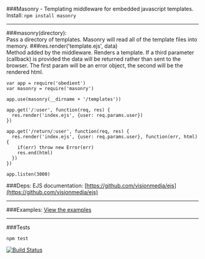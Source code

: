 ###Masonry - Templating middleware for embedded javascript templates.   
Install: ```npm install masonry```
***
###masonry(directory):  
Pass a directory of templates. Masonry will read all of the template files into memory.
###res.render('template.ejs', data)  
Method added by the middleware. Renders a template. If a third parameter (callback) is provided the data will be returned rather than sent to the browser. The first param will be an error object, the second will be the rendered html.

```
var app = require('obedient')
var masonry = require('masonry')

app.use(masonry(__dirname + '/templates'))

app.get('/:user', function(req, res) {
  res.render('index.ejs', {user: req.params.user})
})

app.get('/return/:user', function(req, res) {
  res.render('index.ejs', {user: req.params.user}, function(err, html){
    if(err) throw new Error(err)
    res.end(html)
  })
})

app.listen(3000)
```
###Deps:
EJS documentation: [https://github.com/visionmedia/ejs](https://github.com/visionmedia/ejs)  
***
###Examples: 
[View the examples](https://github.com/bradleyg/masonry/blob/master/example/app.js)  
***
###Tests  
```
npm test
```  

[![Build Status](https://secure.travis-ci.org/bradleyg/masonry.png)](http://travis-ci.org/bradleyg/masonry)